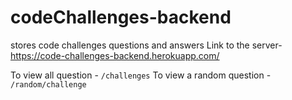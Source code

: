# codeChallenges-backend
stores code challenges questions and answers
Link to the server- https://code-challenges-backend.herokuapp.com/

To view all question - `/challenges`
To view a random question - `/random/challenge`